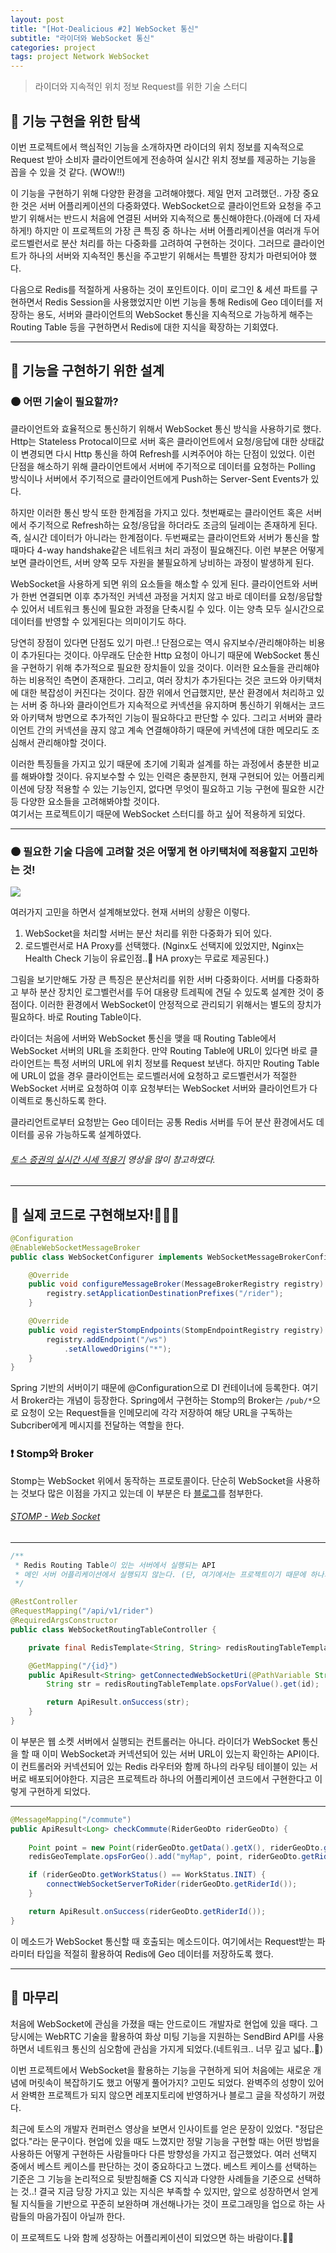```yaml
---
layout: post
title: "[Hot-Dealicious #2] WebSocket 통신"
subtitle: "라이더와 WebSocket 통신"
categories: project
tags: project Network WebSocket
---
```


> 라이더와 지속적인 위치 정보 Request를 위한 기술 스터디

<!--more-->

## 🌱 기능 구현을 위한 탐색
이번 프로젝트에서 핵심적인 기능을 소개하자면 라이더의 위치 정보를 지속적으로 Request 받아 소비자 클라이언트에게 전송하여 실시간 위치 정보를 제공하는 
기능을 꼽을 수 있을 것 같다. (WOW!!)

이 기능을 구현하기 위해 다양한 환경을 고려해야했다. 제일 먼저 고려했던.. 가장 중요한 것은 서버 어플리케이션의 다중화였다. WebSocket으로 클라이언트와 
요청을 주고받기 위해서는 반드시 처음에 연결된 서버와 지속적으로 통신해야한다.(아래에 더 자세하게!) 하지만 이 프로젝트의 가장 큰 특징 중 하나는 
서버 어플리케이션을 여러개 두어 로드벨런서로 분산 처리를 하는 다중화를 고려하여 구현하는 것이다. 그러므로 클라이언트가 하나의 서버와 지속적인 통신을 
주고받기 위해서는 특별한 장치가 마련되어야 했다.

다음으로 Redis를 적절하게 사용하는 것이 포인트이다. 이미 로그인 & 세션 파트를 구현하면서 Redis Session을 사용했었지만 이번 기능을 통해 
Redis에 Geo 데이터를 저장하는 용도, 서버와 클라이언트의 WebSocket 통신을 지속적으로 가능하게 해주는 Routing Table 등을 구현하면서 
Redis에 대한 지식을 확장하는 기회였다.

---

## 🌱 기능을 구현하기 위한 설계
### 🟤 어떤 기술이 필요할까?
클라이언트와 효율적으로 통신하기 위해서 WebSocket 통신 방식을 사용하기로 했다. Http는 Stateless Protocal이므로 서버 혹은 클라이언트에서 요청/응답에 대한 
상태값이 변경되면 다시 Http 통신을 하여 Refresh를 시켜주어야 하는 단점이 있었다. 이런 단점을 해소하기 위해 클라이언트에서 서버에 주기적으로 데이터를 
요청하는 Polling 방식이나 서버에서 주기적으로 클라이언트에게 Push하는 Server-Sent Events가 있다.

하지만 이러한 통신 방식 또한 한계점을 가지고 있다. 첫번째로는 클라이언트 혹은 서버에서 주기적으로 Refresh하는 요청/응답을 하더라도 조금의 
딜레이는 존재하게 된다. 즉, 실시간 데이터가 아니라는 한계점이다. 두번째로는 클라이언트와 서버가 통신을 할때마다 4-way handshake같은 네트워크 처리 
과정이 필요해진다. 이런 부분은 어떻게 보면 클라이언트, 서버 양쪽 모두 자원을 불필요하게 낭비하는 과정이 발생하게 된다.

WebSocket을 사용하게 되면 위의 요소들을 해소할 수 있게 된다. 클라이언트와 서버가 한번 연결되면 이후 추가적인 커넥션 과정을 거치지 않고 바로 데이터를 요청/응답할 수 
있어서 네트워크 통신에 필요한 과정을 단축시킬 수 있다. 이는 양측 모두 실시간으로 데이터를 반영할 수 있게된다는 의미이기도 하다.

당연히 장점이 있다면 단점도 있기 마련..! 단점으로는 역시 유지보수/관리해야하는 비용이 추가된다는 것이다. 아무래도 단순한 Http 요청이 아니기 때문에 WebSocket 통신을 
구현하기 위해 추가적으로 필요한 장치들이 있을 것이다. 이러한 요소들을 관리해야하는 비용적인 측면이 존재한다. 그리고, 여러 장치가 추가된다는 것은 코드와 아키택처에 대한 
복잡성이 커진다는 것이다. 잠깐 위에서 언급했지만, 분산 환경에서 처리하고 있는 서버 중 하나와 클라이언트가 지속적으로 커넥션을 유지하며 통신하기 위해서는 코드와 아키택쳐 방면으로 
추가적인 기능이 필요하다고 판단할 수 있다. 그리고 서버와 클라이언트 간의 커넥션을 끊지 않고 계속 연결해야하기 때문에 커넥션에 대한 메모리도 조심해서 관리해야할 것이다.

이러한 특징들을 가지고 있기 때문에 초기에 기획과 설계를 하는 과정에서 충분한 비교를 해봐야할 것이다. 유지보수할 수 있는 인력은 충분한지, 현재 구현되어 있는 어플리케이션에 당장 
적용할 수 있는 기능인지, 없다면 무엇이 필요하고 기능 구현에 필요한 시간 등 다양한 요소들을 고려해봐야할 것이다. <br />
여기서는 프로젝트이기 때문에 WebSocket 스터디를 하고 싶어 적용하게 되었다.

---

### 🟤 필요한 기술 다음에 고려할 것은 어떻게 현 아키택처에 적용할지 고민하는 것!
<img src="https://wkblog-images.s3.ap-northeast-2.amazonaws.com/hot-dealicious/webSocekt-architecture.jpeg" />

여러가지 고민을 하면서 설계해보았다. 현재 서버의 상황은 이렇다.
1. WebSocket을 처리할 서버는 분산 처리를 위한 다중화가 되어 있다.
2. 로드벨런서로 HA Proxy를 선택했다. (Nginx도 선택지에 있었지만, Nginx는 Health Check 기능이 유료인점..🥲 HA proxy는 무료로 제공된다.)

그림을 보기만해도 가장 큰 특징은 분산처리를 위한 서버 다중화이다. 서버를 다중화하고 부하 분산 장치인 로그벨런서를 두어 대용량 트레픽에 견딜 수 있도록 설계한 것이 중점이다. 
이러한 환경에서 WebSocket이 안정적으로 관리되기 위해서는 별도의 장치가 필요하다. 바로 Routing Table이다.

라이더는 처음에 서버와 WebSocket 통신을 맺을 때 Routing Table에서 WebSocket 서버의 URL을 조회한다. 만약 Routing Table에 URL이 있다면 바로 클라이언트는 
특정 서버의 URL에 위치 정보를 Request 보낸다. 하지만 Routing Table에 URL이 없을 경우 클라이언트는 로드벨러서에 요청하고 로드벨런서가 적절한 WebSocket 서버로 
요청하여 이후 요청부터는 WebSocket 서버와 클라이언트가 다이렉트로 통신하도록 한다.

클라리언트로부터 요청받는 Geo 데이터는 공통 Redis 서버를 두어 분산 환경에서도 데이터를 공유 가능하도록 설계하였다.

###### [토스 증권의 실시간 시세 적용기](https://www.youtube.com/watch?v=WKYE-QtzO6g&list=PL1DJtS1Hv1PiGXmgruP1_gM2TSvQiOsFL&index=39) 영상을 많이 참고하였다.

---

## 🌱 실제 코드로 구현해보자!🧑🏻‍💻
```java
@Configuration
@EnableWebSocketMessageBroker
public class WebSocketConfigurer implements WebSocketMessageBrokerConfigurer {

	@Override
	public void configureMessageBroker(MessageBrokerRegistry registry) {
		registry.setApplicationDestinationPrefixes("/rider");
	}

	@Override
	public void registerStompEndpoints(StompEndpointRegistry registry) {
		registry.addEndpoint("/ws")
			.setAllowedOrigins("*");
	}
}
```

Spring 기반의 서버이기 때문에 @Configuration으로 DI 컨테이너에 등록한다. 여기서 Broker라는 개념이 등장한다. Spring에서 구현하는 Stomp의 Broker는 `/pub/*`으로 요청이 오는 
Request들을 인메모리에 각각 저장하여 해당 URL을 구독하는 Subcriber에게 메시지를 전달하는 역할을 한다.

### ❗️ Stomp와 Broker
Stomp는 WebSocket 위에서 동작하는 프로토콜이다. 단순히 WebSocket을 사용하는 것보다 많은 이점을 가지고 있는데 
이 부분은 타 [블로그](http://minjoon.com/spring-stomp)를 첨부한다.

###### [STOMP - Web Socket](http://minjoon.com/spring-stomp)

---

```java
/**
 * Redis Routing Table이 있는 서버에서 실행되는 API
 * 메인 서버 어플리케이션에서 실행되지 않는다. (단, 여기에서는 프로젝트이기 때문에 하나의 서버로 동작한다.)
 */

@RestController
@RequestMapping("/api/v1/rider")
@RequiredArgsConstructor
public class WebSocketRoutingTableController {

	private final RedisTemplate<String, String> redisRoutingTableTemplate;

	@GetMapping("/{id}")
	public ApiResult<String> getConnectedWebSocketUri(@PathVariable String id, HttpServletRequest request) {
		String str = redisRoutingTableTemplate.opsForValue().get(id);

		return ApiResult.onSuccess(str);
	}
}
```

이 부분은 웹 소켓 서버에서 실행되는 컨트롤러는 아니다. 라이더가 WebSocket 통신을 할 때 이미 WebSocket과 커넥션되어 있는 서버 URL이 있는지 확인하는 
API이다. 이 컨트롤러와 커넥션되어 있는 Redis 라우터와 함께 하나의 라우팅 테이블이 있는 서버로 배포되어야한다. 지금은 프로젝트라 하나의 어플리케이션 코드에서 구현한다고 
이렇게 구현하게 되었다.

---

```java
@MessageMapping("/commute")
public ApiResult<Long> checkCommute(RiderGeoDto riderGeoDto) {
	
	Point point = new Point(riderGeoDto.getData().getX(), riderGeoDto.getData().getY());
	redisGeoTemplate.opsForGeo().add("myMap", point, riderGeoDto.getRiderId());

	if (riderGeoDto.getWorkStatus() == WorkStatus.INIT) {
    	connectWebSocketServerToRider(riderGeoDto.getRiderId());
	}

	return ApiResult.onSuccess(riderGeoDto.getRiderId());
}
```

이 메소드가 WebSocket 통신할 때 호출되는 메소드이다. 여기에서는 Request받는 파라미터 타입을 적절히 활용하여 Redis에 Geo 데이터를 저장하도록 했다.

---

## 🌱 마무리
처음에 WebSocket에 관심을 가졌을 때는 안드로이드 개발자로 현업에 있을 때다. 그 당시에는 WebRTC 기술을 활용하여 화상 미팅 기능을 지원하는 
SendBird API를 사용하면서 네트워크 통신의 심오함에 관심을 가지게 되었다.(네트워크.. 너무 깊고 넓다..🌊)

이번 프로젝트에서 WebSocket을 활용하는 기능을 구현하게 되어 처음에는 새로운 개념에 머릿속이 복잡하기도 했고 어떻게 풀어가지? 고민도 되었다. 완벽주의 성향이 있어서 
 완벽한 프로젝트가 되지 않으면 레포지토리에 반영하거나 블로그 글을 작성하기 꺼렸다.

최근에 토스의 개발자 컨퍼런스 영상을 보면서 인사이트를 얻은 문장이 있었다. "정답은 없다."라는 문구이다. 현업에 있을 때도 느꼈지만 정말 기능을 구현할 때는 어떤 방법을 사용하든 
어떻게 구현하든 사람들마다 다른 방향성을 가지고 접근했었다. 여러 선택지 중에서 베스트 케이스를 판단하는 것이 중요하다고 느꼈다. 베스트 케이스를 선택하는 기준은 그 기능을 
논리적으로 뒷받침해줄 CS 지식과 다양한 사례들을 기준으로 선택하는 것..! 결국 지금 당장 가지고 있는 지식은 부족할 수 있지만, 앞으로 성장하면서 얻게될 지식들을 기반으로 꾸준히 
보완하며 개선해나가는 것이 프로그래밍을 업으로 하는 사람들의 마음가짐이 아닐까 한다.

이 프로젝트도 나와 함께 성장하는 어플리케이션이 되었으면 하는 바람이다.🙏🏻
